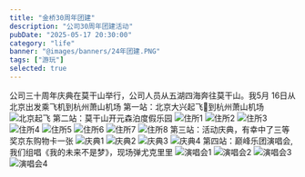 ```yaml
---
title: "金桥30周年团建"
description: "公司30周年团建活动"
pubDate: "2025-05-17 20:30:00"
category: "life"
banner: "@images/banners/24年团建.PNG"
tags: ["游玩"]
selected: true
---
```


公司三十周年庆典在莫干山举行，公司人员从五湖四海奔往莫干山。我5月 16日从北京出发乘飞机到杭州萧山机场
第一站：北京大兴起飞🛫到杭州萧山机场
![北京起飞](https://github.com/citynight/blog-image/assets/7713239/45d0ad29-0bc2-426e-96d6-8ad0d4632d0e)
第二站：莫干山开元森泊度假乐园
![住所1](https://github.com/citynight/blog-image/assets/7713239/3aa7c860-302f-417a-970f-16d9f8c3b764)
![住所2](https://github.com/citynight/blog-image/assets/7713239/b4393399-7962-41e5-9035-1b5b57749635)
![住所3](https://github.com/citynight/blog-image/assets/7713239/5f400b93-7976-4983-b01c-2ea2d72a3f9b)
![住所4](https://github.com/citynight/blog-image/assets/7713239/143050a0-db86-4134-aa3e-98e2c43f0055)
![住所5](https://github.com/citynight/blog-image/assets/7713239/41b7560e-88e7-43a4-9a8e-587a1fd5296f)
![住所6](https://github.com/citynight/blog-image/assets/7713239/98d6ddd1-263f-4142-a11f-0eb5407b5dd1)
![住所7](https://github.com/citynight/blog-image/assets/7713239/d1952303-c843-4c3d-b0eb-6e2d85fb30f3)
![住所8](https://github.com/citynight/blog-image/assets/7713239/6ec7cecd-6f8b-4941-b9be-f2e393a6c41f)
第三站：活动庆典，有幸中了三等奖京东购物卡一张
![庆典1](https://github.com/citynight/blog-image/assets/7713239/a960c6e8-0228-4669-bc76-1f624a419620)
![庆典2](https://github.com/citynight/blog-image/assets/7713239/b9a47377-a188-41da-9ac3-ec78ec5def5e)
![庆典3](https://github.com/citynight/blog-image/assets/7713239/d558843b-1172-42f1-a456-f8f0d2659569)
![庆典4](https://github.com/citynight/blog-image/assets/7713239/74b36b51-2dec-4538-a9d9-727fa16e9fbe)
第四站：巅峰乐团演唱会,我们组唱《我的未来不是梦》，现场弹尤克里里
![演唱会1](https://github.com/citynight/blog-image/assets/7713239/92ce1e4d-f057-4e6d-8057-3e04b3f64fc9)
![演唱会2](https://github.com/citynight/blog-image/assets/7713239/2361b5ca-c98f-43fa-81fe-9b67e4185a3e)
![演唱会3](https://github.com/citynight/blog-image/assets/7713239/fd14bb11-bcf1-486d-9705-bd33d5ed33a0)
![演唱会4](https://github.com/citynight/blog-image/assets/7713239/5f04cc4d-4c2d-4dc2-9c90-183d9c5b3199)

